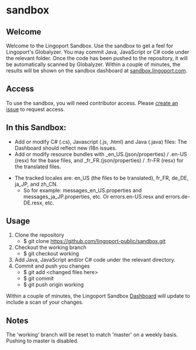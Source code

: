 # sandbox

## Welcome
Welcome to the Lingoport Sandbox. Use the sandbox to get a feel for Lingoport's
Globalyzer. You may commit Java, JavaScript or C# code under the relevant
folder. Once the code has been pushed to the repository, it will be
automatically scanned by Globalyzer. Within a couple of minutes, the results
will be shown on the sandbox dashboard at [sandbox.lingoport.com](http://sandbox.lingoport.com/dashboard/index?id=Lingoport.Sandbox%3Ascan).

## Access

To use the sandbox, you will need contributor access. Please [create an
issue](https://github.com/lingoport-public/sandbox/issues/new) to request access.

## In this Sandbox:

+ Add or modify C# (.cs), Javascript (.js, .html) and Java (.java) files: The Dashboard should reflect new i18n issues.
+ Add or modify resource bundles with \_en\_US.(json/properties) / .en-US (resx) for the base files, and \_fr\_FR.(json/properties) / .fr-FR (resx) for the translated files.
* The tracked locales are: en\_US (the files to be translated), fr\_FR, de\_DE, ja\_JP, and zh\_CN.
  * So for example: messages\_en\_US.properties and messages\_ja\_JP.properties, etc. Or errors.en-US.resx and errors.de-DE.resx, etc.

## Usage

1. Clone the repository
   * $ git clone https://github.com/lingoport-public/sandbox.git
2. Checkout the working branch
   * $ git checkout working
3. Add Java, JavaScript and/or C# code under the relevant directory.
4. Commit and push you changes
   * $ git add &lt;changed files here&gt;
   * $ git commit
   * $ git push origin working

Within a couple of minutes, the Lingoport Sandbox
[Dashboard](http://sandbox.lingoport.com/dashboard/index?id=Lingoport.Sandbox%3Ascan)
will update to include a scan of your changes.

## Notes

The 'working' branch will be reset to match 'master' on a weekly basis. Pushing to master is disabled.
